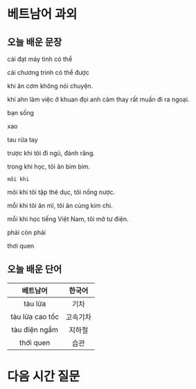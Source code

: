 # 베트남어 과외

## 오늘 배운 문장

cái đạt máy tình có thể 

cái chương trinh có thể  được

khi ăn cơm không nói chuyện.

khi ahn làm việc ở khuan đọi anh cảm thay rất muấn đi ra ngoại.

bạn sống 

xao

tau
rửa tay 

trược khi tôi đi ngủ, đánh răng.

trong khi học, tôi ăn bim bim.

`mõi khi `

mõi khi tôi tập thẻ dục, tôi nống nược.

mỗi khi tôi ăn mĩ, tôi ăn cùng kim chi.

mỗi khi học tiếng Việt Nam, tôi mở tư điện.

phải còn phải

thơi quen 



## 오늘 배운 단어
| 베트남어 | 한국어 |
|:--:|:--:|
|tàu lừa|기차|
|tàu lừa cao tốc|고속기차|
|tàu điện ngầm|지하철|
|thới quen|습관|


# 다음 시간 질문